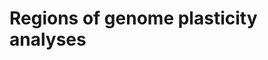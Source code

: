 # Regions of genome plasticity analyses

```{include} ./rgpPrediction.md
```

```{include} ./rgpOutputs.md
```

```{include} ./rgpClustering.md
```

